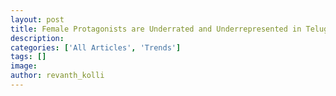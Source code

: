 ```yaml
---
layout: post
title: Female Protagonists are Underrated and Underrepresented in Telugu Cinema
description:
categories: ['All Articles', 'Trends']
tags: []
image: 
author: revanth_kolli
---
```



